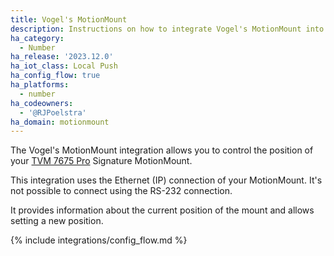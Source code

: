 ```yaml
---
title: Vogel's MotionMount
description: Instructions on how to integrate Vogel's MotionMount into Home Assistant.
ha_category:
  - Number
ha_release: '2023.12.0'
ha_iot_class: Local Push
ha_config_flow: true
ha_platforms:
  - number
ha_codeowners:
  - '@RJPoelstra'
ha_domain: motionmount
---
```


The Vogel's MotionMount integration allows you to control the position of your [TVM 7675 Pro](https://www.vogels.com/p/tvm-7675-pro-motorized-tv-wall-mount-black) Signature MotionMount.

This integration uses the Ethernet (IP) connection of your MotionMount. It's not possible to connect using the RS-232 connection.

It provides information about the current position of the mount and allows setting a new position.

{% include integrations/config_flow.md %}
